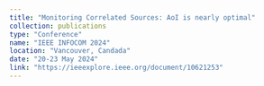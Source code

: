 ```yaml
---
title: "Monitoring Correlated Sources: AoI is nearly optimal"
collection: publications
type: "Conference"
name: "IEEE INFOCOM 2024"
location: "Vancouver, Candada"
date: "20-23 May 2024"
link: "https://ieeexplore.ieee.org/document/10621253"
---
```




